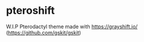 # pteroshift
W.I.P Pterodactyl theme made with https://grayshift.io/ (https://github.com/gskit/gskit)
